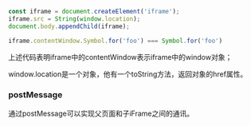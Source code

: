 ```javascript
const iframe = document.createElement('iframe');
iframe.src = String(window.location);
document.body.appendChild(iframe);

iframe.contentWindow.Symbol.for('foo') === Symbol.for('foo')
```

上述代码表明iframe中的contentWindow表示iframe中的window对象；

window.location是一个对象，他有一个toString方法，返回对象的href属性。
### postMessage
通过postMessage可以实现父页面和子iFrame之间的通讯。

### 